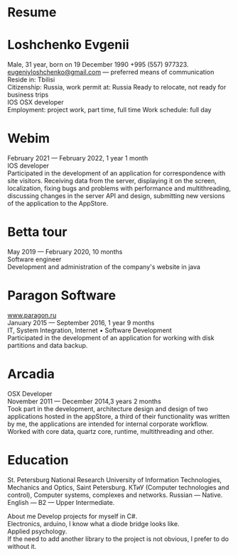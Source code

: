 # Resume
  
# Loshchenko Evgenii
Male, 31 year, born on 19 December 1990 +995 (557) 977323.  
eugeniyloshchenko@gmail.com — preferred means of communication  
Reside in: Tbilisi  
Citizenship: Russia, work permit at: Russia Ready to relocate, not ready for business trips  
IOS OSX developer  
Employment: project work, part time, full time Work schedule: full day  
  
# Webim
February 2021 — February 2022, 1 year 1 month  
IOS developer  
Participated in the development of an application for correspondence with site visitors. Receiving data from the server, displaying it on the screen, localization, fixing bugs and problems with performance and multithreading, discussing changes in the server API and design, submitting new versions of the application to the AppStore.  
# Betta tour 
May 2019 — February 2020, 10 months  
Software engineer  
Development and administration of the company's website in java  
# Paragon Software
www.paragon.ru  
January 2015 — September 2016, 1 year 9 months  
IT, System Integration, Internet • Software Development  
Participated in the development of an application for working with disk partitions and data backup.  
# Arcadia
OSX Developer  
November 2011 — December 2014,3 years 2 months  
Took part in the development, architecture design and design of two applications hosted in the appStore, a third of their functionality was written by me, the applications are intended for internal corporate workflow.  
Worked with core data, quartz core, runtime, multithreading and other.  
  
# Education
St. Petersburg National Research University of Information Technologies, Mechanics and Optics, Saint Petersburg. 
КТиУ (Сomputer technologies and control), Computer systems, complexes and networks. 
Russian — Native. 
English — B2 — Upper Intermediate. 

About me Develop projects for myself in C#.  
Electronics, arduino, I know what a diode bridge looks like.  
Applied psychology.  
If the need to add another library to the project is not obvious, I prefer to do without it.  
